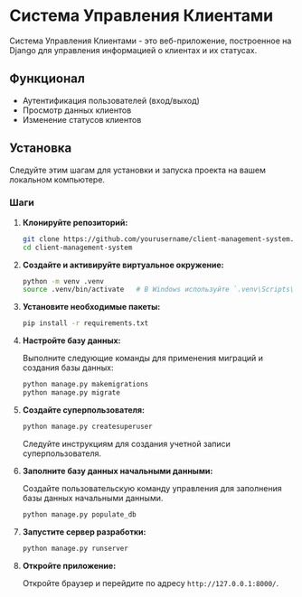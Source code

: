 # Система Управления Клиентами

Система Управления Клиентами - это веб-приложение, построенное на Django для управления информацией о клиентах и их статусах.

## Функционал

- Аутентификация пользователей (вход/выход)
- Просмотр данных клиентов
- Изменение статусов клиентов

## Установка

Следуйте этим шагам для установки и запуска проекта на вашем локальном компьютере.

### Шаги

1. **Клонируйте репозиторий:**

    ```bash
    git clone https://github.com/yourusername/client-management-system.git
    cd client-management-system
    ```

2. **Создайте и активируйте виртуальное окружение:**

    ```bash
    python -m venv .venv
    source .venv/bin/activate   # В Windows используйте `.venv\Scripts\activate`
    ```

3. **Установите необходимые пакеты:**

    ```bash
    pip install -r requirements.txt
    ```

4. **Настройте базу данных:**

    Выполните следующие команды для применения миграций и создания базы данных:

    ```bash
    python manage.py makemigrations
    python manage.py migrate
    ```

5. **Создайте суперпользователя:**

    ```bash
    python manage.py createsuperuser
    ```

    Следуйте инструкциям для создания учетной записи суперпользователя.

6. **Заполните базу данных начальными данными:**

    Создайте пользовательскую команду управления для заполнения базы данных начальными данными.

    ```bash
    python manage.py populate_db
    ```

7. **Запустите сервер разработки:**

    ```bash
    python manage.py runserver
    ```

8. **Откройте приложение:**

    Откройте браузер и перейдите по адресу `http://127.0.0.1:8000/`.